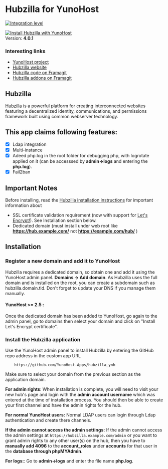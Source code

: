 # Hubzilla for YunoHost

[![Integration level](https://dash.yunohost.org/integration/hubzilla.svg)](https://ci-apps.yunohost.org/jenkins/job/hubzilla%20%28Community%29/lastBuild/consoleFull)

[![Install Hubzilla with YunoHost](https://install-app.yunohost.org/install-with-yunohost.png)](https://install-app.yunohost.org/?app=hubzilla)
<br>
Version: **4.0.1**

### Interesting links

- [YunoHost project](https://yunohost.org)
- [Hubzilla website](http://hubzilla.org)
- [Hubzilla code on Framagit](https://framagit.org/hubzilla/core)
- [Hubzilla addons on Framagit](https://framagit.org/hubzilla/addons)


## Hubzilla
[Hubzilla](http://hubzilla.org) is a powerful platform for creating interconnected websites featuring a decentralized identity, communications, and permissions framework built using common webserver technology.



## This app claims following features:
- [X] Ldap integration
- [X] Multi-instance
- [X] Adeed php.log in the root folder for debugging php, with logrotate applied on it (can be accesssed by **admin->logs** and entering the **php.log**).
- [X] Fail2ban 

## Important Notes

Before installing, read the [Hubzilla installation instructions](https://framagit.org/hubzilla/core/blob/master/install/INSTALL.txt) for important information about

- SSL certificate validation requirement (now with support for [Let's Encrypt!](https://letsencrypt.org)). See Installation section below.
- Dedicated domain (must install under web root like **https://hub.example.com/** not **https://example.com/hub/** )


## Installation

### Register a new domain and add it to YunoHost
Hubzilla requires a dedicated domain, so obtain one and add it using the YunoHost admin panel. **Domains -> Add domain**. As Hubzilla uses the full domain and is installed on the root, you can create a subdomain such as hubzilla.domain.tld. Don't forget to update your DNS if you manage them manually.

#### YunoHost >= 2.5 :
Once the dedicated domain has been added to YunoHost, go again to the admin panel, go to domains then select your domain and click on "Install Let's Encrypt certificate".

### Install the Hubzilla application
Use the YunoHost admin panel to install Hubzilla by entering the GitHub repo address in the custom app URL

		https://github.com/YunoHost-Apps/hubzilla_ynh

Make sure to select your domain from the previous section as the application domain.

**For admin rights**: When installation is complete, you will need to visit your new hub's page and login with the **admin account username** which was entered at the time of installation process. You should then be able to create your first channel and have the admin rights for the hub.

**For normal YunoHost users:** Normal LDAP users can login through Ldap authentication and create there channels.

**If the admin cannot access the admin settings:** If the admin cannot access the admin settings at `https://hubzilla.example.com/admin` or you want to grant admin rights to any other user(s) on the hub, then you have to **manually add 4096** to the **account_roles** under **accounts** for that user in the **database through phpMYAdmin**.

**For logs:**: Go to **admin->logs** and enter the file name **php.log**. 

